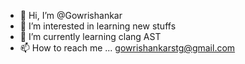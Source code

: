 - 👋 Hi, I’m @Gowrishankar
- 👀 I’m interested in learning new stuffs
- 🌱 I’m currently learning clang AST
- 📫 How to reach me ... gowrishankarstg@gmail.com

<!---
GowrishankarSG05/GowrishankarSG05 is a ✨ special ✨ repository because its `README.md` (this file) appears on your GitHub profile.
You can click the Preview link to take a look at your changes.
--->
